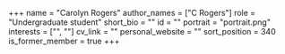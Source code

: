 +++
name = "Carolyn Rogers"
author_names = ["C Rogers"]
role = "Undergraduate student"
short_bio = ""
id = ""
portrait = "portrait.png"
interests = ["", ""]
cv_link = ""
personal_website = ""
sort_position = 340
is_former_member = true
+++


